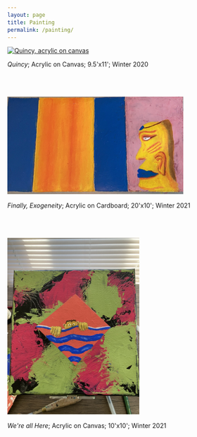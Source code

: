 ```yaml
---
layout: page
title: Painting
permalink: /painting/
---
```


<a href="https://github.com/kennynorris/kennynorris.github.io/assets/quincy.jpg">
<img src="https://github.com/kennynorris/kennynorris.github.io/assets/quincy.jpg" alt="Quincy, acrylic on canvas" width="300">
</a>

*Quincy*;  Acrylic on Canvas;  9.5'x11'; Winter 2020
<br/><br/>
<br/><br/>

<a href="/assets/finally_exogeneity.jpg">
<img src="/assets/finally_exogeneity.jpg" alt="Finally, acrylic carboard" width="400">
</a>

*Finally, Exogeneity*; Acrylic on Cardboard; 20'x10'; Winter 2021
<br/><br/>
<br/><br/>

<a href="/assets/aall_here.jpg">
<img src="/assets/aall_here.jpg" alt="Here, acrylic canvas" width="300">
</a>

*We're all Here*; Acrylic on Canvas; 10'x10'; Winter 2021
